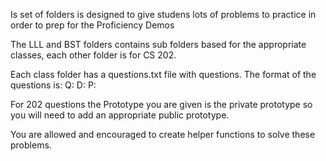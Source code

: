 Is set of folders is designed to give studens lots of 
problems to practice in order to prep for the Proficiency
Demos

The LLL and BST folders contains sub folders based for the
appropriate classes, each other folder is for CS 202.

Each class folder has a questions.txt file with questions.
The format of the questions is:
Q: <The question that you are given>
D: <The dificulty of that question>
P: <The prototype you will use for the question>

For 202 questions the Prototype you are given is the private prototype
so you will need to add an appropriate public prototype.

You are allowed and encouraged to create helper functions to solve these problems.

